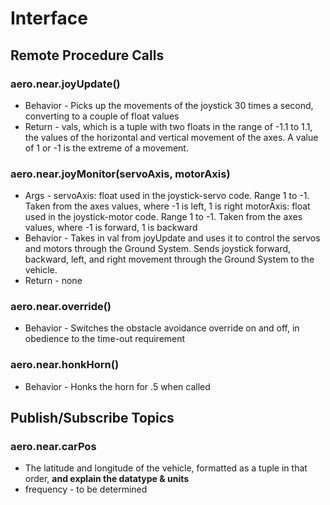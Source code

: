 # Interface
<!-- Don't delete comments until AFTER you address them! -->

## Remote Procedure Calls

### aero.near.joyUpdate()
* Behavior - Picks up the movements of the joystick 30 times a second, converting to a couple of float values
* Return - vals, which is a tuple with two floats in the range of -1.1 to 1.1, the values of the horizontal and vertical movement of the axes. A value of 1 or -1 is the extreme of a movement.

### aero.near.joyMonitor(servoAxis, motorAxis)
* Args - servoAxis: float used in the joystick-servo code. Range 1 to -1. Taken from the axes values, where -1 is left, 1 is right
		 motorAxis: float used in the joystick-motor code. Range 1 to -1. Taken from the axes values, where -1 is forward, 1 is backward
* Behavior - Takes in val from joyUpdate and uses it to control the servos and motors through the Ground System.
Sends joystick forward, backward, left, and right movement through the Ground System to the vehicle.
* Return - none

### aero.near.override()
<!-- Is this actually "on and off" or just off? What happens if sent multiple times quickly? -->
* Behavior - Switches the obstacle avoidance override on and off, in obedience to the time-out requirement

### aero.near.honkHorn()
* Behavior - Honks the horn for .5  when called

## Publish/Subscribe Topics
<!-- The PubSub components need a different format:
	###Name of topic ("offical" name)
	* Data type, range
	* Frequency of updates -->

### aero.near.carPos
* The latitude and longitude of the vehicle, formatted as a tuple in that order, **and explain the datatype & units**
* frequency - to be determined
